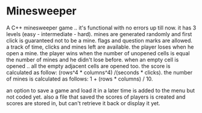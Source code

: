 # Minesweeper
A C++ minesweeper game .. it's functional with no errors up till now.
it has 3 levels (easy - intermediate - hard).
mines are generated randomly and first click is guaranteed not to be a mine.
flags and question marks are allowed.
a track of time, clicks and mines left are available.
the player loses when he open a mine.
the player wins when the number of unopened cells is equal the number of mines and he didn't lose before.
when an empty cell is opened .. all the empty adjacent cells are opened too.
the score is calculated as follow: (rows^4 * columns^4)  /(seconds * clicks).
the number of mines is calculated as follows: 1 + (rows * columns) / 10.

an option to save a game and load it in a later time is added to the menu but not coded yet.
also a file that saved the scores of players is created and scores are stored in, but can't retrieve it back or display it yet.
